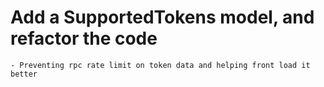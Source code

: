 # Add a SupportedTokens model, and refactor the code
    - Preventing rpc rate limit on token data and helping front load it better


